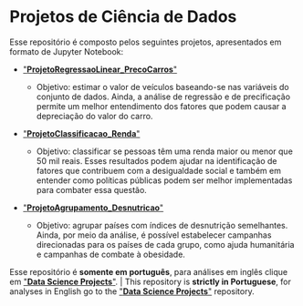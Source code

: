 # Projetos de Ciência de Dados
Esse repositório é composto pelos seguintes projetos, apresentados em formato de Jupyter Notebook:
- ["**ProjetoRegressaoLinear_PrecoCarros**"](https://github.com/rfvianna/Projetos_CienciaDados/blob/main/ProjetoRegressaoLinear_PrecoCarros.ipynb)
  
  - Objetivo: estimar o valor de veículos baseando-se nas variáveis do conjunto de dados. Ainda, a análise de regressão e de precificação permite um melhor entendimento dos fatores que podem causar a depreciação do valor do carro.

  
- ["**ProjetoClassificacao_Renda**"](https://github.com/rfvianna/Projetos_CienciaDados/blob/main/ProjetoClassificacao_Renda.ipynb)
  
  - Objetivo: classificar se pessoas têm uma renda maior ou menor que 50 mil reais. Esses resultados podem ajudar na identificação de fatores que contribuem com a desigualdade social e também em entender como políticas públicas podem ser melhor implementadas para combater essa questão.
  
- ["**ProjetoAgrupamento_Desnutricao**"](https://github.com/rfvianna/Projetos_CienciaDados/blob/main/ProjetoAgrupamento_Desnutricao.ipynb)

  - Objetivo: agrupar países com índices de desnutrição semelhantes. Ainda, por meio da análise, é possível estabelecer campanhas direcionadas para os países de cada grupo, como ajuda humanitária e campanhas de combate à obesidade.

Esse repositório é **somente em português**, para análises em inglês clique em ["**Data Science Projects**"](https://github.com/rfvianna/DataScience_Projects). | This repository is **strictly in Portuguese**, for analyses in English go to the ["**Data Science Projects**"](https://github.com/rfvianna/DataScience_Projects) repository.

